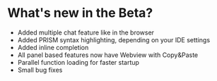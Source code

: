 # What's new in the Beta?

* Added multiple chat feature like in the browser
* Added PRISM syntax highlighting, depending on your IDE settings
* Added inline completion
* All panel based features now have Webview with Copy&Paste
* Parallel function loading for faster startup
* Small bug fixes

